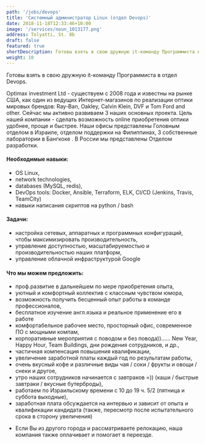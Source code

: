 ```yaml
---
path: '/jobs/devops'
title: 'Системный администратор Linux (отдел Devops)'
date: 2018-11-18T12:33:46+10:00
image: '/services/noun_1013177.png'
address: Tolyatti, St. 8b
draft: false
featured: true
shortDescription: Готовы взять в свою дружную it-команду Программиста в отдел Devops
weight: 10
---
```


Готовы взять в свою дружную it-команду Программиста в отдел Devops.

Optimax investment Ltd - существуем с 2008 года и известны на рынке США, как один из ведущих Интернет-магазинов по реализации оптики мировых брендов: Ray-Ban, Oakley, Calvin Klein, DVF и Tom Ford and other. Сейчас мы активно развиваем 3 наших основных проекта. Цель нашей компании - сделать возможность online приобретения оптики удобнее, проще и быстрее. Наши офисы представлены Головным отделом в Израиле, отделом поддержки на Филиппинах, 3 собственные лаборатории в Бангкоке . В России мы представлены Отделом разработки.

#### Необходимые навыки:

- OS Linux,
- network technologies,
- databases (MySQL, redis),
- DevOps tools: Docker, Ansible, Terraform, ELK, CI/CD (Jenkins, Travis, TeamCity)
- навыки написания скриптов на python / bash

#### Задачи:

- настройка сетевых, аппаратных и программных конфигураций, чтобы максимизировать производительность,
- управление доступностью, масштабируемостью и производительностью наших платформ,
- управление облачной инфраструктурой Google

#### Что мы можем предложить:

- проф.развитие в дальнейшем по мере приобретения опыта,
- уютный и комфортный коллектив с классным чувством юмора,
- возможность получить бесценный опыт работы в команде профессионалов,
- бесплатное изучение англ.языка и реальное применение его в работе
- комфортабельное рабочее место, просторный офис, современное ПО с мощными компам,
- корпоративные мероприятия с поводом и без повода))...... New Year, Happy Hour, Team Buildings, дни рождения сотрудников, и др.,
- частичная компенсация повышения квалификации,
- увеличение заработной платы каждый год по результатам работы,
- очень вкусный кофе и различные виды чая / соки / фрукты и овощи / снеки и другое,
- утро наших сотрудников начинается с завтраков =)) (каши / быстрые завтраки / вкусные бутерброды),
- работаем по Израильскому времени с 10 до 19 ч. 5/2 (пятница и суббота выходные),
- заработная плата обсуждается на интервью и зависит от опыта и квалификации кандидата (также, пересмотр после испытательного срока в сторону увеличения)

* Если Вы из другого города и рассматриваете релокацию, наша компания также оплачивает и помогает в переезде.
